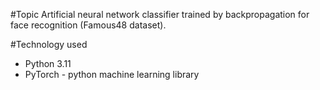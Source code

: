 #Topic
Artificial neural network classifier trained by backpropagation for face recognition (Famous48 dataset).

#Technology used
- Python 3.11
- PyTorch - python machine learning library
